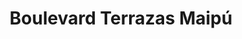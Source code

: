 ---
title: "Boulevard Terrazas Maipú"
url: /maipu/boulevard-terrazas-maipu/
shop: Einkaufszentrum
---